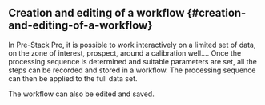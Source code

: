 ## Creation and editing of a workflow {#creation-and-editing-of-a-workflow}

In Pre-Stack Pro, it is possible to work interactively on a limited set of data, on the zone of interest, prospect, around a calibration well…. Once the processing sequence is determined and suitable parameters are set, all the steps can be recorded and stored in a workflow. The processing sequence can then be applied to the full data set.

The workflow can also be edited and saved.